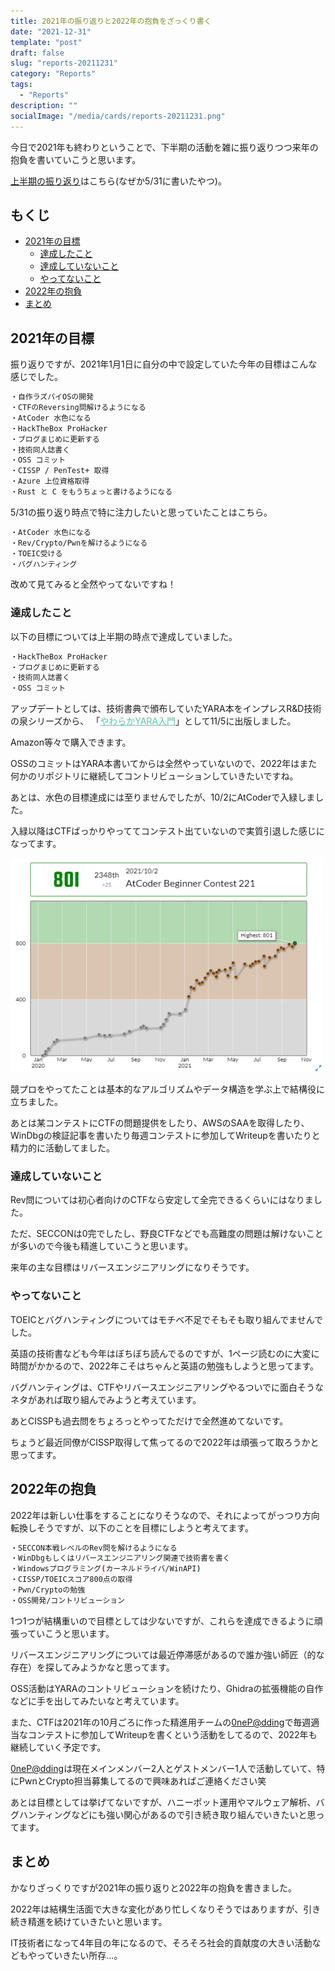 ```yaml
---
title: 2021年の振り返りと2022年の抱負をざっくり書く
date: "2021-12-31"
template: "post"
draft: false
slug: "reports-20211231"
category: "Reports"
tags:
  - "Reports"
description: ""
socialImage: "/media/cards/reports-20211231.png"
---
```


今日で2021年も終わりということで、下半期の活動を雑に振り返りつつ来年の抱負を書いていこうと思います。

[上半期の振り返り](/reports-20210531)はこちら(なぜか5/31に書いたやつ)。

<!-- omit in toc -->
## もくじ
- [2021年の目標](#2021年の目標)
  - [達成したこと](#達成したこと)
  - [達成していないこと](#達成していないこと)
  - [やってないこと](#やってないこと)
- [2022年の抱負](#2022年の抱負)
- [まとめ](#まとめ)

## 2021年の目標

振り返りですが、2021年1月1日に自分の中で設定していた今年の目標はこんな感じでした。

```bash
・自作ラズパイOSの開発
・CTFのReversing問解けるようになる
・AtCoder 水色になる
・HackTheBox ProHacker
・ブログまじめに更新する
・技術同人誌書く
・OSS コミット
・CISSP / PenTest+ 取得
・Azure 上位資格取得
・Rust と C をもうちょっと書けるようになる
```

5/31の振り返り時点で特に注力したいと思っていたことはこちら。

``` bash
・AtCoder 水色になる
・Rev/Crypto/Pwnを解けるようになる
・TOEIC受ける
・バグハンティング
```

改めて見てみると全然やってないですね！

### 達成したこと

以下の目標については上半期の時点で達成していました。

``` bash
・HackTheBox ProHacker
・ブログまじめに更新する
・技術同人誌書く
・OSS コミット
```

アップデートとしては、技術書典で頒布していたYARA本をインプレスR&amp;D技術の泉シリーズから、
「<a style="color: #66c5a2;" href="https://amzn.to/3wm3i5D" target="_blank" rel="noopener">やわらかYARA入門</a>」として11/5に出版しました。

Amazon等々で購入できます。

OSSのコミットはYARA本書いてからは全然やっていないので、2022年はまた何かのリポジトリに継続してコントリビューションしていきたいですね。

あとは、水色の目標達成には至りませんでしたが、10/2にAtCoderで入緑しました。

入緑以降はCTFばっかりやっててコンテスト出ていないので実質引退した感じになってます。

![image-72.png](../../static/media/2021-12-31-reports-20211231/image-72.png)

競プロをやってたことは基本的なアルゴリズムやデータ構造を学ぶ上で結構役に立ちました。

あとは某コンテストにCTFの問題提供をしたり、AWSのSAAを取得したり、WinDbgの検証記事を書いたり毎週コンテストに参加してWriteupを書いたりと精力的に活動してました。

### 達成していないこと

Rev問については初心者向けのCTFなら安定して全完できるくらいにはなりました。

ただ、SECCONは0完でしたし、野良CTFなどでも高難度の問題は解けないことが多いので今後も精進していこうと思います。

来年の主な目標はリバースエンジニアリングになりそうです。

### やってないこと

TOEICとバグハンティングについてはモチベ不足でそもそも取り組んでませんでした。

英語の技術書なども今年はぼちぼち読んでるのですが、1ページ読むのに大変に時間がかかるので、2022年こそはちゃんと英語の勉強もしようと思ってます。

バグハンティングは、CTFやリバースエンジニアリングやるついでに面白そうなネタがあれば取り組んでみようと考えています。

あとCISSPも過去問をちょろっとやってただけで全然進めてないです。

ちょうど最近同僚がCISSP取得して焦ってるので2022年は頑張って取ろうかと思ってます。

## 2022年の抱負

2022年は新しい仕事をすることになりそうなので、それによってがっつり方向転換しそうですが、以下のことを目標にしようと考えてます。

``` bash
・SECCON本戦レベルのRev問を解けるようになる
・WinDbgもしくはリバースエンジニアリング関連で技術書を書く
・Windowsプログラミング(カーネルドライバ/WinAPI)
・CISSP/TOEICスコア800点の取得
・Pwn/Cryptoの勉強
・OSS開発/コントリビューション
```

1つ1つが結構重いので目標としては少ないですが、これらを達成できるように頑張っていこうと思います。

リバースエンジニアリングについては最近停滞感があるので誰か強い師匠（的な存在）を探してみようかなと思ってます。

OSS活動はYARAのコントリビューションを続けたり、Ghidraの拡張機能の自作などに手を出してみたいなと考えています。

また、CTFは2021年の10月ごろに作った精進用チームの[0neP@dding](https://ctftime.org/team/168239)で毎週適当なコンテストに参加してWriteupを書くという活動をしてるので、2022年も継続していく予定です。

[0neP@dding](https://ctftime.org/team/168239)は現在メインメンバー2人とゲストメンバー1人で活動していて、特にPwnとCrypto担当募集してるので興味あればご連絡ください笑

あとは目標としては挙げてないですが、ハニーポット運用やマルウェア解析、バグハンティングなどにも強い関心があるので引き続き取り組んでいきたいと思ってます。

## まとめ

かなりざっくりですが2021年の振り返りと2022年の抱負を書きました。

2022年は結構生活面で大きな変化があり忙しくなりそうではありますが、引き続き精進を続けていきたいと思います。

IT技術者になって4年目の年になるので、そろそろ社会的貢献度の大きい活動などもやっていきたい所存…。